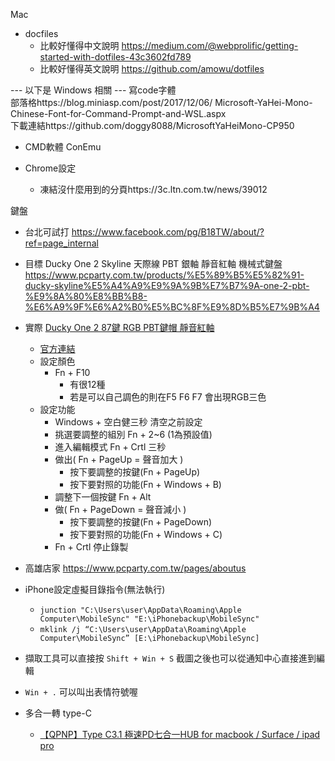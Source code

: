 Mac
- docfiles
    - 比較好懂得中文說明 https://medium.com/@webprolific/getting-started-with-dotfiles-43c3602fd789
    - 比較好懂得英文說明 https://github.com/amowu/dotfiles

--- 以下是 Windows 相關 ---
寫code字體  
部落格https://blog.miniasp.com/post/2017/12/06/  Microsoft-YaHei-Mono-Chinese-Font-for-Command-Prompt-and-WSL.aspx  
下載連結https://github.com/doggy8088/MicrosoftYaHeiMono-CP950  
  
- CMD軟體 ConEmu   




- Chrome設定
    - 凍結沒什麼用到的分頁https://3c.ltn.com.tw/news/39012



鍵盤
- 台北可試打  https://www.facebook.com/pg/B18TW/about/?ref=page_internal

- 目標  Ducky One 2 Skyline 天際線 PBT 銀軸 靜音紅軸 機械式鍵盤
https://www.pcparty.com.tw/products/%E5%89%B5%E5%82%91-ducky-skyline%E5%A4%A9%E9%9A%9B%E7%B7%9A-one-2-pbt-%E9%8A%80%E8%BB%B8-%E6%A9%9F%E6%A2%B0%E5%BC%8F%E9%8D%B5%E7%9B%A4
- 實際 [Ducky One 2 87鍵 RGB PBT鍵帽 靜音紅軸](https://www.pcparty.com.tw/products/創傑-ducky-one-2-87鍵-rgb-pbt鍵帽-銀軸-靜音紅軸-線性白軸)
    - [官方連結](https://www.duckychannel.com.tw/tw/Ducky-One2-RGB-TKL)
    - 設定顏色
        - Fn + F10
            - 有很12種
            - 若是可以自己調色的則在F5 F6 F7 會出現RGB三色
    - 設定功能
        - Windows + 空白健三秒 清空之前設定
        - 挑選要調整的組別 Fn + 2~6 (1為預設值)
        - 進入編輯模式 Fn + Crtl 三秒
        - 做出( Fn + PageUp = 聲音加大 )
            - 按下要調整的按鍵(Fn + PageUp)
            - 按下要對照的功能(Fn + Windows + B)
        - 調整下一個按鍵 Fn + Alt
        - 做( Fn + PageDown = 聲音減小 )
            - 按下要調整的按鍵(Fn + PageDown)
            - 按下要對照的功能(Fn + Windows + C)
        - Fn + Crtl 停止錄製
- 高雄店家  https://www.pcparty.com.tw/pages/aboutus

- iPhone設定虛擬目錄指令(無法執行)
    - `junction "C:\Users\user\AppData\Roaming\Apple Computer\MobileSync" "E:\iPhonebackup\MobileSync"`
    - `mklink /j “C:\Users\user\AppData\Roaming\Apple Computer\MobileSync” [E:\iPhonebackup\MobileSync]`


- 擷取工具可以直接按 `Shift + Win + S` 截圖之後也可以從通知中心直接進到編輯
- `Win + .` 可以叫出表情符號喔

- 多合一轉 type-C
    - [【QPNP】Type C3.1 極速PD七合一HUB for macbook / Surface / ipad pro](https://24h.pchome.com.tw/prod/DCADJ5-A900A2QVT)